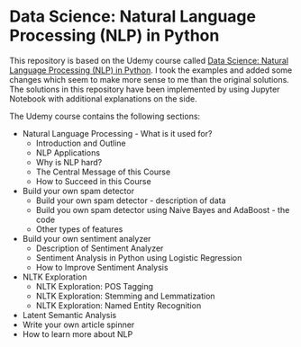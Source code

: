# Data Science: Natural Language Processing (NLP) in Python

This repository is based on the Udemy course called [Data Science: Natural Language Processing (NLP) in Python](https://www.udemy.com/data-science-natural-language-processing-in-python). I took the examples and added some changes which seem to make more sense to me than the original solutions. The solutions in this repository have been implemented by using Jupyter Notebook with additional explanations on the side.

The Udemy course contains the following sections:

* Natural Language Processing - What is it used for?
	* Introduction and Outline
	* NLP Applications
	* Why is NLP hard?
	* The Central Message of this Course
	* How to Succeed in this Course
* Build your own spam detector
	* Build your own spam detector - description of data
	* Build you own spam detector using Naive Bayes and AdaBoost - the code
	* Other types of features
* Build your own sentiment analyzer
	* Description of Sentiment Analyzer 
	* Sentiment Analysis in Python using Logistic Regression
	* How to Improve Sentiment Analysis
* NLTK Exploration
	* NLTK Exploration: POS Tagging
	* NLTK Exploration: Stemming and Lemmatization
	* NLTK Exploration: Named Entity Recognition
* Latent Semantic Analysis
* Write your own article spinner
* How to learn more about NLP